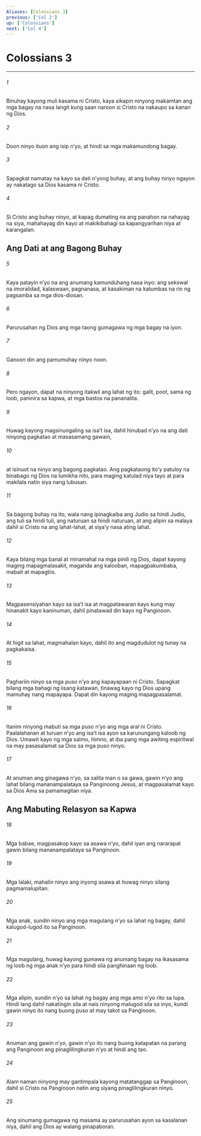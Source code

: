 ```yaml
---
Aliases: [Colossians 3]
previous: ['Col 2']
up: ['Colossians']
next: ['Col 4']
---
```

# Colossians 3

***

###### 1
Binuhay kayong muli kasama ni Cristo, kaya sikapin ninyong makamtan ang mga bagay na nasa langit kung saan naroon si Cristo na nakaupo sa kanan ng Dios. 

###### 2
Doon ninyo ituon ang isip nʼyo, at hindi sa mga makamundong bagay. 

###### 3
Sapagkat namatay na kayo sa dati nʼyong buhay, at ang buhay ninyo ngayon ay nakatago sa Dios kasama ni Cristo. 

###### 4
Si Cristo ang buhay ninyo, at kapag dumating na ang panahon na nahayag na siya, mahahayag din kayo at makikibahagi sa kapangyarihan niya at karangalan.

## Ang Dati at ang Bagong Buhay 

###### 5
Kaya patayin nʼyo na ang anumang kamunduhang nasa inyo: ang sekswal na imoralidad, kalaswaan, pagnanasa, at kasakiman na katumbas na rin ng pagsamba sa mga dios-diosan. 

###### 6
Parurusahan ng Dios ang mga taong gumagawa ng mga bagay na iyon. 

###### 7
Ganoon din ang pamumuhay ninyo noon. 

###### 8
Pero ngayon, dapat na ninyong itakwil ang lahat ng ito: galit, poot, sama ng loob, paninira sa kapwa, at mga bastos na pananalita. 

###### 9
Huwag kayong magsinungaling sa isaʼt isa, dahil hinubad nʼyo na ang dati ninyong pagkatao at masasamang gawain, 

###### 10
at isinuot na ninyo ang bagong pagkatao. Ang pagkataong itoʼy patuloy na binabago ng Dios na lumikha nito, para maging katulad niya tayo at para makilala natin siya nang lubusan. 

###### 11
Sa bagong buhay na ito, wala nang ipinagkaiba ang Judio sa hindi Judio, ang tuli sa hindi tuli, ang naturuan sa hindi naturuan, at ang alipin sa malaya dahil si Cristo na ang lahat-lahat, at siyaʼy nasa ating lahat. 

###### 12
Kaya bilang mga banal at minamahal na mga pinili ng Dios, dapat kayong maging mapagmalasakit, maganda ang kalooban, mapagpakumbaba, mabait at mapagtiis. 

###### 13
Magpasensiyahan kayo sa isaʼt isa at magpatawaran kayo kung may hinanakit kayo kaninuman, dahil pinatawad din kayo ng Panginoon. 

###### 14
At higit sa lahat, magmahalan kayo, dahil ito ang magdudulot ng tunay na pagkakaisa. 

###### 15
Paghariin ninyo sa mga puso nʼyo ang kapayapaan ni Cristo. Sapagkat bilang mga bahagi ng iisang katawan, tinawag kayo ng Dios upang mamuhay nang mapayapa. Dapat din kayong maging mapagpasalamat. 

###### 16
Itanim ninyong mabuti sa mga puso nʼyo ang mga aral ni Cristo. Paalalahanan at turuan nʼyo ang isaʼt isa ayon sa karunungang kaloob ng Dios. Umawit kayo ng mga salmo, himno, at iba pang mga awiting espiritwal na may pasasalamat sa Dios sa mga puso ninyo. 

###### 17
At anuman ang ginagawa nʼyo, sa salita man o sa gawa, gawin nʼyo ang lahat bilang mananampalataya sa Panginoong Jesus, at magpasalamat kayo sa Dios Ama sa pamamagitan niya.

## Ang Mabuting Relasyon sa Kapwa 

###### 18
Mga babae, magpasakop kayo sa asawa nʼyo, dahil iyan ang nararapat gawin bilang mananampalataya sa Panginoon. 

###### 19
Mga lalaki, mahalin ninyo ang inyong asawa at huwag ninyo silang pagmamalupitan. 

###### 20
Mga anak, sundin ninyo ang mga magulang nʼyo sa lahat ng bagay, dahil kalugod-lugod ito sa Panginoon. 

###### 21
Mga magulang, huwag kayong gumawa ng anumang bagay na ikasasama ng loob ng mga anak nʼyo para hindi sila panghinaan ng loob. 

###### 22
Mga alipin, sundin nʼyo sa lahat ng bagay ang mga amo nʼyo rito sa lupa. Hindi lang dahil nakatingin sila at nais ninyong malugod sila sa inyo, kundi gawin ninyo ito nang buong puso at may takot sa Panginoon. 

###### 23
Anuman ang gawin nʼyo, gawin nʼyo ito nang buong katapatan na parang ang Panginoon ang pinaglilingkuran nʼyo at hindi ang tao. 

###### 24
Alam naman ninyong may gantimpala kayong matatanggap sa Panginoon, dahil si Cristo na Panginoon natin ang siyang pinaglilingkuran ninyo. 

###### 25
Ang sinumang gumagawa ng masama ay parurusahan ayon sa kasalanan niya, dahil ang Dios ay walang pinapaboran.
